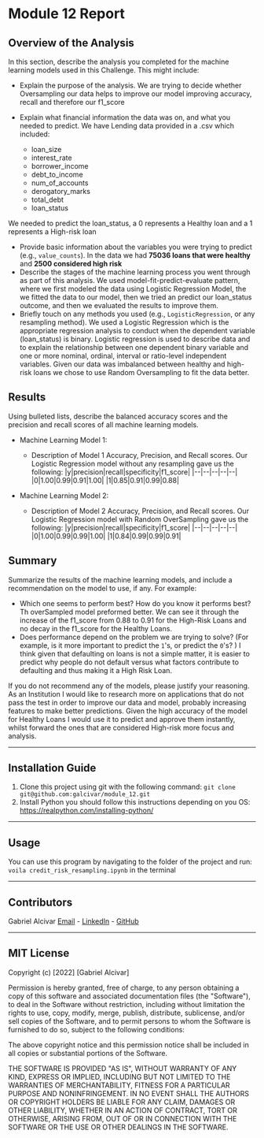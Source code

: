 # Module 12 Report

## Overview of the Analysis
In this section, describe the analysis you completed for the machine learning models used in this Challenge. This might include:

* Explain the purpose of the analysis.
We are trying to decide whether Oversampling our data helps to improve our model improving accuracy, recall and therefore our f1_score

* Explain what financial information the data was on, and what you needed to predict.
We have Lending data provided in a .csv which included:
    - loan_size
    - interest_rate
    - borrower_income
    - debt_to_income
    - num_of_accounts
    - derogatory_marks
    - total_debt
    - loan_status

We needed to predict the loan_status, a 0 represents a Healthy loan and a 1 represents a High-risk loan

* Provide basic information about the variables you were trying to predict (e.g., `value_counts`).
In the data we had **75036 loans that were healthy** and **2500 considered high risk**
* Describe the stages of the machine learning process you went through as part of this analysis.
We used model-fit-predict-evaluate pattern, where we first modeled the data using Logistic Regression Model, the we fitted the data to our model, then we tried an predict our loan_status outcome, and then we evaluated the results to improve them. 
* Briefly touch on any methods you used (e.g., `LogisticRegression`, or any resampling method).
We used a Logistic Regression which is the appropriate regression analysis to conduct when the dependent variable (loan_status) is binary. Logistic regression is used to describe data and to explain the relationship between one dependent binary variable and one or more nominal, ordinal, interval or ratio-level independent variables.
Given our data was imbalanced between healthy and high-risk loans we chose to use Random Oversampling to fit the data better.



## Results

Using bulleted lists, describe the balanced accuracy scores and the precision and recall scores of all machine learning models.

* Machine Learning Model 1:
  * Description of Model 1 Accuracy, Precision, and Recall scores.
    Our Logistic Regression model without any resampling gave us the following:
    |y|precision|recall|specificity|f1_score|
    |--|--|--|--|--|
    |0|1.00|0.99|0.91|1.00|
    |1|0.85|0.91|0.99|0.88|

* Machine Learning Model 2:
  * Description of Model 2 Accuracy, Precision, and Recall scores.
    Our Logistic Regression model with Random OverSampling gave us the following:
    |y|precision|recall|specificity|f1_score|
    |--|--|--|--|--|
    |0|1.00|0.99|0.99|1.00|
    |1|0.84|0.99|0.99|0.91|

## Summary

Summarize the results of the machine learning models, and include a recommendation on the model to use, if any. For example:
* Which one seems to perform best? How do you know it performs best?
Th overSampled model preformed better. We can see it through the increase of the f1_score from 0.88 to 0.91 for the High-Risk Loans and no decay in the f1_score for the Healthy Loans.
* Does performance depend on the problem we are trying to solve? (For example, is it more important to predict the `1`'s, or predict the `0`'s? )
I think given that defaulting on loans is not a simple matter, it is easier to predict why people do not default versus what factors contribute to defaulting and thus making it a High Risk Loan.

If you do not recommend any of the models, please justify your reasoning.
As an Institution I would like to research more on applications that do not pass the test in order to improve our data and model, probably increasing features to make better predictions. Given the high accuracy of the model for Healthy Loans I would use it to predict and approve them instantly, whilst forward the ones that are considered High-risk more focus and analysis.

---

## Installation Guide
1. Clone this project using git with the following command: `git clone git@github.com:galcivar/module_12.git`
2. Install Python you should follow this instructions depending on you OS: https://realpython.com/installing-python/

---

## Usage
You can use this program by navigating to the folder of the project and run:
`voila credit_risk_resampling.ipynb` in the terminal

---

## Contributors
Gabriel Alcivar
[Email](mailto:galcivar@galgomedia.com) - [LinkedIn](https://www.linkedin.com/in/gabriel-alcivar-aa83a710b/) - [GitHub](https://github.com/galcivar/)

---

## MIT License

Copyright (c) [2022] [Gabriel Alcivar]

Permission is hereby granted, free of charge, to any person obtaining a copy
of this software and associated documentation files (the "Software"), to deal
in the Software without restriction, including without limitation the rights
to use, copy, modify, merge, publish, distribute, sublicense, and/or sell
copies of the Software, and to permit persons to whom the Software is
furnished to do so, subject to the following conditions:

The above copyright notice and this permission notice shall be included in all
copies or substantial portions of the Software.

THE SOFTWARE IS PROVIDED "AS IS", WITHOUT WARRANTY OF ANY KIND, EXPRESS OR
IMPLIED, INCLUDING BUT NOT LIMITED TO THE WARRANTIES OF MERCHANTABILITY,
FITNESS FOR A PARTICULAR PURPOSE AND NONINFRINGEMENT. IN NO EVENT SHALL THE
AUTHORS OR COPYRIGHT HOLDERS BE LIABLE FOR ANY CLAIM, DAMAGES OR OTHER
LIABILITY, WHETHER IN AN ACTION OF CONTRACT, TORT OR OTHERWISE, ARISING FROM,
OUT OF OR IN CONNECTION WITH THE SOFTWARE OR THE USE OR OTHER DEALINGS IN THE
SOFTWARE.
